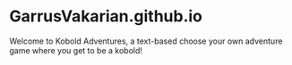 # GarrusVakarian.github.io
Welcome to Kobold Adventures, a text-based choose your own adventure game where you get to be a kobold!
